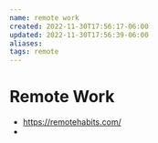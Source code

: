```yaml
---
name: remote work
created: 2022-11-30T17:56:17-06:00
updated: 2022-11-30T17:56:39-06:00
aliases: 
tags: remote
---
```

# Remote Work

- https://remotehabits.com/
- 